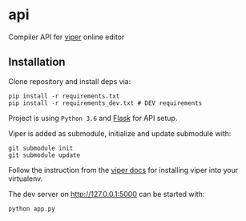 # api

Compiler API for [viper](https://github.com/ethereum/viper) online editor


## Installation

Clone repository and install deps via:

```
pip install -r requirements.txt
pip install -r requirements_dev.txt # DEV requirements
```

Project is using ``Python 3.6`` and [Flask](http://flask.pocoo.org/)
for API setup.

Viper is added as submodule, initialize and update submodule with:

```
git submodule init
git submodule update
```

Follow the instruction from the [viper docs](https://eth-viper.readthedocs.io/en/latest/installing-viper.html) for 
installing viper into your virtualenv.

The dev server on http://127.0.0.1:5000 can be started with:

```
python app.py
```
